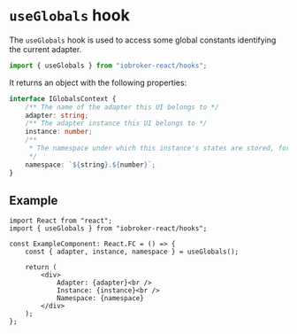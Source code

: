 # `useGlobals` hook

The `useGlobals` hook is used to access some global constants identifying the current adapter.

```ts
import { useGlobals } from "iobroker-react/hooks";
```

It returns an object with the following properties:

```ts
interface IGlobalsContext {
	/** The name of the adapter this UI belongs to */
	adapter: string;
	/** The adapter instance this UI belongs to */
	instance: number;
	/**
	 * The namespace under which this instance's states are stored, for example `my-adapter.0`. This is the same as `${adapter}.${instance}`.
	 */
	namespace: `${string}.${number}`;
}
```

## Example

```tsx
import React from "react";
import { useGlobals } from "iobroker-react/hooks";

const ExampleComponent: React.FC = () => {
	const { adapter, instance, namespace } = useGlobals();

	return (
		<div>
			Adapter: {adapter}<br />
			Instance: {instance}<br />
			Namespace: {namespace}
		</div>
	);
};
```

